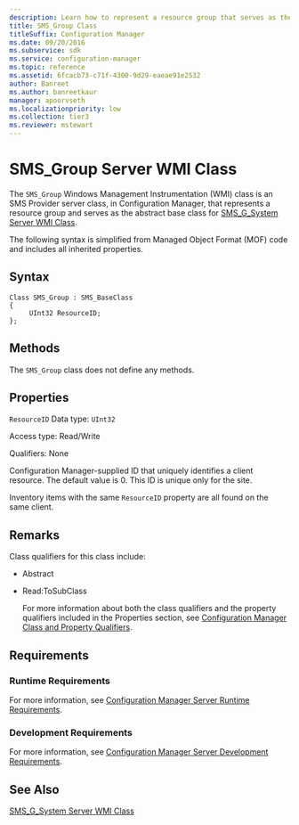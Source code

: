 ```yaml
---
description: Learn how to represent a resource group that serves as the abstract base class for SMS_G_System Server WMI Class using SMS_Group class.
title: SMS_Group Class
titleSuffix: Configuration Manager
ms.date: 09/20/2016
ms.subservice: sdk
ms.service: configuration-manager
ms.topic: reference
ms.assetid: 6fcacb73-c71f-4300-9d29-eaeae91e2532
author: Banreet
ms.author: banreetkaur
manager: apoorvseth
ms.localizationpriority: low
ms.collection: tier3
ms.reviewer: mstewart
---
```

# SMS_Group Server WMI Class
The `SMS_Group` Windows Management Instrumentation (WMI) class is an SMS Provider server class, in Configuration Manager, that represents a resource group and serves as the abstract base class for [SMS_G_System Server WMI Class](../../../../../develop/reference/core/clients/manage/sms_g_system-server-wmi-class.md).

 The following syntax is simplified from Managed Object Format (MOF) code and includes all inherited properties.

## Syntax

```
Class SMS_Group : SMS_BaseClass
{
     UInt32 ResourceID;
};
```

## Methods
 The `SMS_Group` class does not define any methods.

## Properties
 `ResourceID`
 Data type: `UInt32`

 Access type: Read/Write

 Qualifiers: None

 Configuration Manager-supplied ID that uniquely identifies a client resource. The default value is 0. This ID is unique only for the site.

 Inventory items with the same `ResourceID` property are all found on the same client.

## Remarks
 Class qualifiers for this class include:

- Abstract

- Read:ToSubClass

  For more information about both the class qualifiers and the property qualifiers included in the Properties section, see [Configuration Manager Class and Property Qualifiers](../../../../../develop/reference/misc/class-and-property-qualifiers.md).

## Requirements

### Runtime Requirements
 For more information, see [Configuration Manager Server Runtime Requirements](../../../../../develop/core/reqs/server-runtime-requirements.md).

### Development Requirements
 For more information, see [Configuration Manager Server Development Requirements](../../../../../develop/core/reqs/server-development-requirements.md).

## See Also
 [SMS_G_System Server WMI Class](../../../../../develop/reference/core/clients/manage/sms_g_system-server-wmi-class.md)
